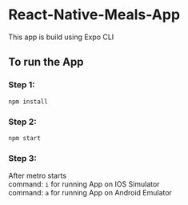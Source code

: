 # React-Native-Meals-App

 This app is build using Expo CLI

## To run the App 
### Step 1:
```npm install ```
### Step 2:
```npm start ```
### Step 3:
After metro starts <br>
command: `i` for running App on IOS Simulator <br>
command: `a` for running App on Android Emulator
